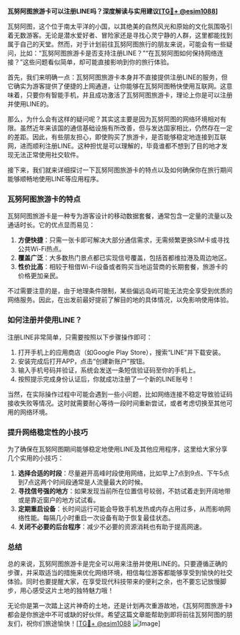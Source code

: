**瓦努阿图旅游卡可以注册LINE吗？深度解读与实用建议[[TG💪+ @esim1088](https://t.me/s/esim1088)]**

瓦努阿图，这个位于南太平洋的小国，以其绝美的自然风光和原始的文化氛围吸引着无数游客。无论是潜水爱好者、冒险家还是寻找心灵宁静的人群，这里都能找到属于自己的天堂。然而，对于计划前往瓦努阿图旅行的朋友来说，可能会有一些疑问，比如：“瓦努阿图旅游卡是否支持注册LINE？”“在瓦努阿图如何保持网络连接？”这些问题看似简单，却可能直接影响到你的旅行体验。

首先，我们来明确一点：瓦努阿图旅游卡本身并不直接提供注册LINE的服务，但它确实为游客提供了便捷的上网通道，让你能够在瓦努阿图畅快使用互联网。这意味着，只要你有智能手机，并且成功激活了瓦努阿图旅游卡，理论上你是可以注册并使用LINE的。

那么，为什么会有这样的疑问呢？其实这主要是因为瓦努阿图的网络环境相对有限。虽然近年来该国的通信基础设施有所改善，但与发达国家相比，仍然存在一定的差距。因此，有些朋友担心，即使购买了旅游卡，是否能够稳定地连接到互联网，进而顺利注册LINE。这种担忧是可以理解的，毕竟谁都不想到了目的地才发现无法正常使用社交软件。

接下来，我们就来详细探讨一下瓦努阿图旅游卡的特点以及如何确保你在旅行期间能够顺畅地使用LINE等应用程序。

### 瓦努阿图旅游卡的特点

瓦努阿图旅游卡是一种专为游客设计的移动数据套餐，通常包含一定量的流量以及通话时长。它的优点显而易见：

1. **方便快捷**：只需一张卡即可解决大部分通信需求，无需频繁更换SIM卡或寻找公共Wi-Fi热点。
2. **覆盖广泛**：大多数热门景点都已实现信号覆盖，包括首都维拉港及周边地区。
3. **性价比高**：相较于租借Wi-Fi设备或者购买当地运营商的长期套餐，旅游卡的价格更加亲民。

不过需要注意的是，由于地理条件限制，某些偏远岛屿可能无法完全享受到优质的网络服务。因此，在出发前最好提前了解目的地的具体情况，以免影响使用体验。

### 如何注册并使用LINE？

注册LINE非常简单，只需要按照以下步骤操作即可：

1. 打开手机上的应用商店（如Google Play Store），搜索“LINE”并下载安装。
2. 安装完成后打开APP，点击“创建新账户”按钮。
3. 输入手机号码并验证，系统会发送一条短信验证码至你的手机上。
4. 按照提示完成身份认证后，你就成功注册了一个新的LINE账号！

当然，在实际操作过程中可能会遇到一些小问题，比如网络连接不稳定导致验证码接收失败等情况。这时就需要耐心等待一段时间重新尝试，或者考虑切换至其他可用的网络环境。

### 提升网络稳定性的小技巧

为了确保在瓦努阿图期间能够稳定地使用LINE及其他应用程序，这里给大家分享几个实用的小技巧：

1. **选择合适的时段**：尽量避开高峰时段使用网络，比如早上7点到9点、下午5点到7点这两个时间段通常是人流量最大的时候。
2. **寻找信号强的地方**：如果发现当前所在位置信号较弱，不妨试着走到开阔地带或是靠近窗户的地方试试看。
3. **定期重启设备**：长时间运行可能会导致手机发热或内存占用过多，从而影响网络性能。每隔几小时重启一次设备有助于恢复最佳状态。
4. **关闭不必要的后台程序**：减少不必要的资源消耗也有助于提高网速。

### 总结

总的来说，瓦努阿图旅游卡是完全可以用来注册并使用LINE的。只要遵循正确的步骤，并采取适当的措施来优化网络环境，相信每位游客都能够享受到愉快的社交体验。同时也要提醒大家，在享受现代科技带来的便利之余，也不要忘记放慢脚步，用心感受这片土地的独特魅力哦！

无论你是第一次踏上这片神奇的土地，还是计划再次重游故地，《瓦努阿图旅游卡》都会是你旅途中不可或缺的好伙伴。希望这篇文章能帮助到即将前往瓦努阿图的朋友们，祝你们旅途愉快！[[TG💪+ @esim1088](https://t.me/s/esim1088) ![Image](https://i.postimg.cc/4NQfJmqS/Snipaste-2025-05-13-00-14-12.png)]
